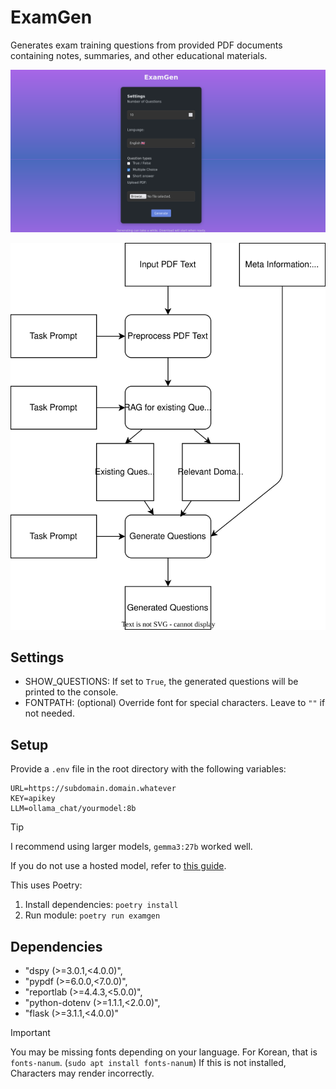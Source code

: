 # ExamGen

Generates exam training questions from provided PDF documents containing notes, summaries, and other educational materials.

![Screenshot](img/screenshot.png)

![Pipeline](img/diagram.svg)


## Settings
- SHOW_QUESTIONS: If set to `True`, the generated questions will be printed to the console.
- FONTPATH: (optional) Override font for special characters. Leave to `""` if not needed.

## Setup
Provide a `.env` file in the root directory with the following variables:
```
URL=https://subdomain.domain.whatever
KEY=apikey
LLM=ollama_chat/yourmodel:8b
```
> [!TIP]
> I recommend using larger models, `gemma3:27b` worked well.

If you do not use a hosted model, refer to [this guide](https://dspy.ai/).

This uses Poetry: 
1. Install dependencies: `poetry install`
2. Run module: `poetry run examgen`

## Dependencies
- "dspy (>=3.0.1,<4.0.0)",
- "pypdf (>=6.0.0,<7.0.0)",
- "reportlab (>=4.4.3,<5.0.0)",
- "python-dotenv (>=1.1.1,<2.0.0)",
- "flask (>=3.1.1,<4.0.0)"

> [!IMPORTANT]
> You may be missing fonts depending on your language.
> For Korean, that is `fonts-nanum`. (`sudo apt install fonts-nanum`)
> If this is not installed, Characters may render incorrectly.